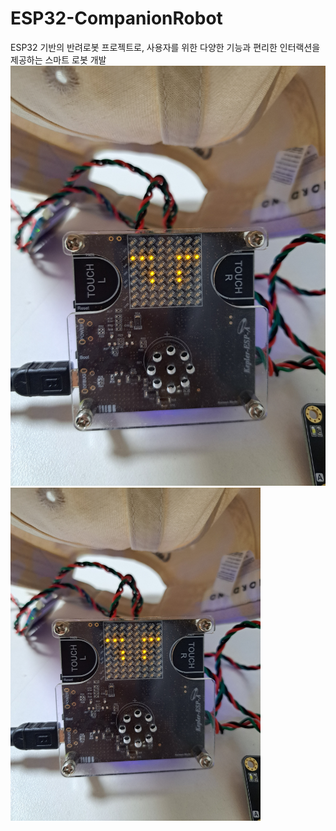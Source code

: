 # ESP32-CompanionRobot
ESP32 기반의 반려로봇 프로젝트로, 사용자를 위한 다양한 기능과 편리한 인터랙션을 제공하는 스마트 로봇 개발  
![대표이미지](./대표이미지.jpg)
<img src="./대표이미지.jpg" alt="대표 이미지" width="400">
